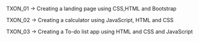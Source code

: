TXON_01 -> Creating a landing page using CSS,HTML and Bootstrap

TXON_02 -> Creating a calculator using JavaScript, HTML and CSS

TXON_03 -> Creating a To-do list app using HTML and CSS and JavaScript
